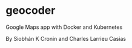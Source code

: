 # geocoder

Google Maps app with Docker and Kubernetes

By Siobhán K Cronin and Charles Larrieu Casias

